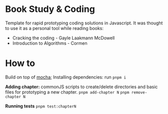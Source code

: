 # Book Study & Coding
Template for rapid prototyping coding solutions in Javascript.
It was thought to use it as a personal tool while reading books:
- Cracking the coding - Gayle Laakmann McDowell
- Introduction to Algorithms - Cormen

# How to
Build on top of [mocha]();
Installing dependencies:
    run `pnpm i`

**Adding chapter:**
commonJS scripts to create/delete directories and basic files for prototyping a new chapter. 
    `pnpm add-chapter N`
    `pnpm remove-chapter N`

**Running tests**
    `pnpm test:chapterN`


